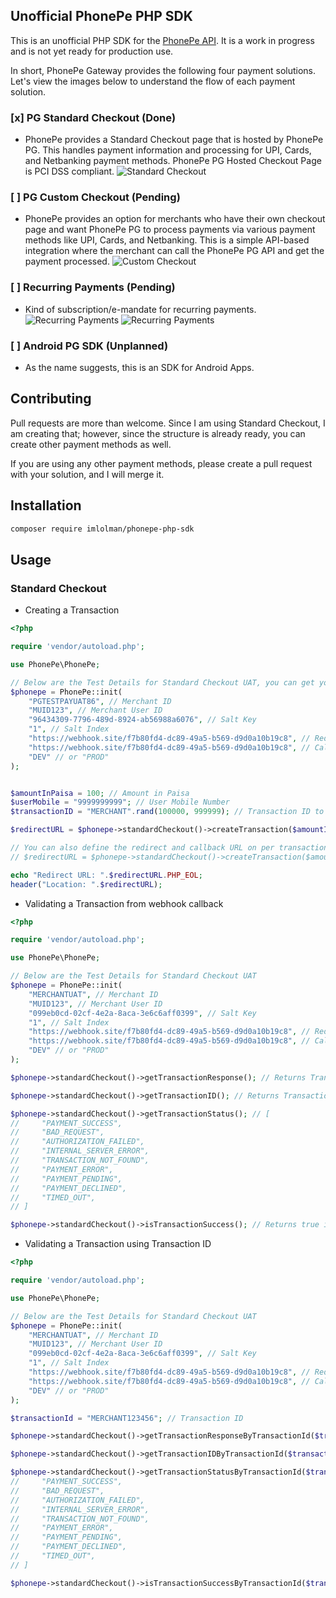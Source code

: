 ## Unofficial PhonePe PHP SDK
This is an unofficial PHP SDK for the [PhonePe API](https://developer.phonepe.com/docs). It is a work in progress and is not yet ready for production use.

In short, PhonePe Gateway provides the following four payment solutions. Let's view the images below to understand the flow of each payment solution.
 ### [x] PG Standard Checkout (Done)
 - PhonePe provides a Standard Checkout page that is hosted by PhonePe PG. This handles payment information and processing for UPI, Cards, and Netbanking payment methods. PhonePe PG Hosted Checkout Page is PCI DSS compliant.
 ![Standard Checkout](docs/standard-checkout.png)

 ### [ ] PG Custom Checkout (Pending)
 - PhonePe provides an option for merchants who have their own checkout page and want PhonePe PG to process payments via various payment methods like UPI, Cards, and Netbanking. This is a simple API-based integration where the merchant can call the PhonePe PG API and get the payment processed.
 ![Custom Checkout](docs/custom-checkout.png)

 ### [ ] Recurring Payments (Pending)
 - Kind of subscription/e-mandate for recurring payments.
![Recurring Payments](docs/recurring-checkout-1.jpeg)
![Recurring Payments](docs/recurring-checkout-2.jpeg)

 ### [ ] Android PG SDK (Unplanned)
 - As the name suggests, this is an SDK for Android Apps.

## Contributing
Pull requests are more than welcome. Since I am using Standard Checkout, I am creating that; however, since the structure is already ready, you can create other payment methods as well.

If you are using any other payment methods, please create a pull request with your solution, and I will merge it.

## Installation
```bash
composer require imlolman/phonepe-php-sdk
```

## Usage

### Standard Checkout

- Creating a Transaction
```php
<?php

require 'vendor/autoload.php';

use PhonePe\PhonePe;

// Below are the Test Details for Standard Checkout UAT, you can get your own from PhonePe Team. Make sure to keep the Salt Key and Salt Index safe (in environment variables or .env file).
$phonepe = PhonePe::init(
    "PGTESTPAYUAT86", // Merchant ID
    "MUID123", // Merchant User ID
    "96434309-7796-489d-8924-ab56988a6076", // Salt Key
    "1", // Salt Index
    "https://webhook.site/f7b80fd4-dc89-49a5-b569-d9d0a10b19c8", // Redirect URL, can be defined on per transaction basis
    "https://webhook.site/f7b80fd4-dc89-49a5-b569-d9d0a10b19c8", // Callback URL, can be defined on per transaction basis
    "DEV" // or "PROD"
);


$amountInPaisa = 100; // Amount in Paisa
$userMobile = "9999999999"; // User Mobile Number
$transactionID = "MERCHANT".rand(100000, 999999); // Transaction ID to track and identify the transaction, make sure to save this in your database.

$redirectURL = $phonepe->standardCheckout()->createTransaction($amountInPaisa, $userMobile, $transactionID)->getTransactionURL();

// You can also define the redirect and callback URL on per transaction basis
// $redirectURL = $phonepe->standardCheckout()->createTransaction($amountInPaisa, $userMobile, $transactionID, "https://webhook.site/f7b80fd4-dc89-49a5-b569-d9d0a10b19c8", "https://webhook.site/f7b80fd4-dc89-49a5-b569-d9d0a10b19c8")->getTransactionURL();

echo "Redirect URL: ".$redirectURL.PHP_EOL;
header("Location: ".$redirectURL);
```

- Validating a Transaction from webhook callback
```php
<?php

require 'vendor/autoload.php';

use PhonePe\PhonePe;

// Below are the Test Details for Standard Checkout UAT
$phonepe = PhonePe::init(
    "MERCHANTUAT", // Merchant ID
    "MUID123", // Merchant User ID
    "099eb0cd-02cf-4e2a-8aca-3e6c6aff0399", // Salt Key
    "1", // Salt Index
    "https://webhook.site/f7b80fd4-dc89-49a5-b569-d9d0a10b19c8", // Redirect URL
    "https://webhook.site/f7b80fd4-dc89-49a5-b569-d9d0a10b19c8", // Callback URL
    "DEV" // or "PROD"
);

$phonepe->standardCheckout()->getTransactionResponse(); // Returns Transaction Response Array after validating if the transaction is from PhonePe

$phonepe->standardCheckout()->getTransactionID(); // Returns Transaction ID

$phonepe->standardCheckout()->getTransactionStatus(); // [
//     "PAYMENT_SUCCESS",
//     "BAD_REQUEST",
//     "AUTHORIZATION_FAILED",
//     "INTERNAL_SERVER_ERROR",
//     "TRANSACTION_NOT_FOUND",
//     "PAYMENT_ERROR",
//     "PAYMENT_PENDING",
//     "PAYMENT_DECLINED",
//     "TIMED_OUT",
// ]

$phonepe->standardCheckout()->isTransactionSuccess(); // Returns true if transaction is successful, false otherwise.
```

- Validating a Transaction using Transaction ID
```php
<?php

require 'vendor/autoload.php';

use PhonePe\PhonePe;

// Below are the Test Details for Standard Checkout UAT
$phonepe = PhonePe::init(
    "MERCHANTUAT", // Merchant ID
    "MUID123", // Merchant User ID
    "099eb0cd-02cf-4e2a-8aca-3e6c6aff0399", // Salt Key
    "1", // Salt Index
    "https://webhook.site/f7b80fd4-dc89-49a5-b569-d9d0a10b19c8", // Redirect URL
    "https://webhook.site/f7b80fd4-dc89-49a5-b569-d9d0a10b19c8", // Callback URL
    "DEV" // or "PROD"
);

$transactionId = "MERCHANT123456"; // Transaction ID

$phonepe->standardCheckout()->getTransactionResponseByTransactionId($transactionId); // Returns Transaction Response Array after validating if the transaction is from PhonePe

$phonepe->standardCheckout()->getTransactionIDByTransactionId($transactionId); // Returns Transaction ID

$phonepe->standardCheckout()->getTransactionStatusByTransactionId($transactionId); // [
//     "PAYMENT_SUCCESS",
//     "BAD_REQUEST",
//     "AUTHORIZATION_FAILED",
//     "INTERNAL_SERVER_ERROR",
//     "TRANSACTION_NOT_FOUND",
//     "PAYMENT_ERROR",
//     "PAYMENT_PENDING",
//     "PAYMENT_DECLINED",
//     "TIMED_OUT",
// ]

$phonepe->standardCheckout()->isTransactionSuccessByTransactionId($transactionId); // Returns true if transaction is successful, false otherwise.
```